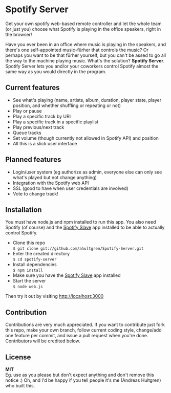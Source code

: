 # Spotify Server

Get your own spotify web-based remote controller and let the whole team (or just you) choose what Spotify is playing in the office speakers, right in the browser!

Have you ever been in an office where music is playing in the speakers, and there's one self-appointed music-fürher that controls the music? Or perhaps you want to be that fürher yourself, but you can't be assed to go all the way to the machine playing music. What's the solution? **Spotify Server**. Spotify Server lets you and/or your coworkers control Spotify almost the same way as you would directly in the program.

## Current features
* See what's playing (name, artists, album, duration, player state, player position, and whether shuffling or repeating or not)
* Play or pause
* Play a specific track by URI
* Play a specific track in a specific playlist
* Play previous/next track
* Queue tracks
* Set volume (though currently not allowed in Spotify API) and position
* All this is a slick user interface

## Planned features
* Login/user system (eg authorize as admin, everyone else can only see what's played but not change anything)
* Integration with the Spotify web API
* SSL (good to have when user credentials are involved)
* Vote to change track!

## Installation

You must have node.js and npm installed to run this app. You also need Spotify (of course) and the [Spotify Slave](https://github.com/ahultgren/Spotify-Slave) app installed to be able to actually control Spotify.

* Clone this repo  
    `$ git clone git://github.com/ahultgren/Spotify-Server.git`
* Enter the created directory  
    `$ cd spotify-server`
* Install dependencies  
    `$ npm install`
* Make sure you have the [Spotify Slave](https://github.com/ahultgren/Spotify-Slave) app installed  
* Start the server  
    `$ node web.js`

Then try it out by visiting [http://localhost:3000](http://localhost:3000)

## Contribution

Contributions are very much appreciated. If you want to contribute just fork this repo, make your own branch, follow current coding style, change/add one feature per commit, and issue a pull request when you're done. Contributors will be credited below.

## License

**MIT**  
Eg. use as you please but don't expect anything and don't remove this notice :)
Oh, and I'd be happy if you tell people it's me (Andreas Hultgren) who built this.